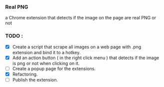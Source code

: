 ### Real PNG

a Chrome extension that detects if the image on the page are real PNG or not

### TODO :

- [x] Create a script that scrape all images on a web page with .png extension and bind it to a hotkey.
- [x] Add an action button ( in the right click menu ) that detects if the image is png or not when clicking on it.
- [ ] Create a popup page for the extensions.
- [x] Refactoring.
- [ ] Publish the extension.
